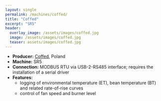 ```yaml
---
layout: single
permalink: /machines/coffed/
title: "Coffed"
excerpt: "SR5"
header:
  overlay_image: /assets/images/coffed.jpg
  image: /assets/images/coffed.jpg
  teaser: assets/images/coffed.jpg
---
```

* __Producer:__ [Coffed](http://coffed.pl), Poland
* __Machine:__ SR5
* __Connection:__ MODBUS RTU via USB-2-RS485 interface; requires the installation of a serial driver
* __Features:__ 
  - logging of environmental temperature (ET), bean temperature (BT) and related rate-of-rise curves
  - control of fan speed and burner level